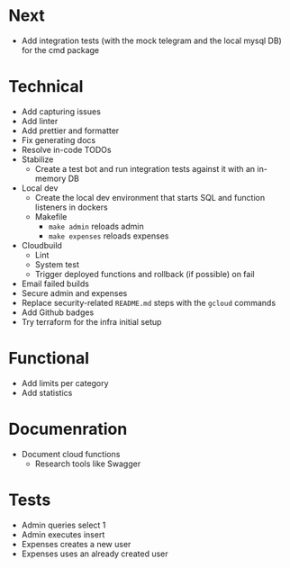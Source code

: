 # Next

- Add integration tests (with the mock telegram and the local mysql DB) for the cmd package

# Technical

- Add capturing issues
- Add linter
- Add prettier and formatter
- Fix generating docs
- Resolve in-code TODOs
- Stabilize
    - Create a test bot and run integration tests against it with an in-memory DB
- Local dev
    - Create the local dev environment that starts SQL and function listeners in dockers
    - Makefile
        - `make admin` reloads admin
        - `make expenses` reloads expenses
- Cloudbuild
    - Lint
    - System test
    - Trigger deployed functions and rollback (if possible) on fail
- Email failed builds
- Secure admin and expenses
- Replace security-related `README.md` steps with the `gcloud` commands
- Add Github badges
- Try terraform for the infra initial setup


# Functional

- Add limits per category
- Add statistics

# Documenration

- Document cloud functions
    - Research tools like Swagger

# Tests

- Admin queries select 1
- Admin executes insert
- Expenses creates a new user
- Expenses uses an already created user
